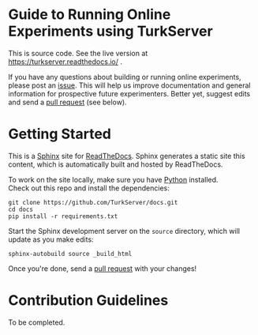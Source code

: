 # Guide to Running Online Experiments using TurkServer

This is source code. See the live version at https://turkserver.readthedocs.io/ .

If you have any questions about building or running online experiments,
please post an [issue][is]. This will help us improve documentation and general
information for prospective future experimenters. Better yet, suggest edits 
and send a [pull request][pr] (see below).

[is]: https://github.com/TurkServer/docs/issues
[pr]: https://github.com/TurkServer/docs/pulls 

# Getting Started

This is a [Sphinx][sphinx] site for [ReadTheDocs][rtd]. Sphinx generates a 
static site this content, which is automatically built and hosted by 
ReadTheDocs.
 
[sphinx]: http://www.sphinx-doc.org/en/stable/ 
[rtd]: https://docs.readthedocs.io/
[py]: https://www.python.org/downloads/

To work on the site locally, make sure you have [Python][py] installed.  
Check out this repo and install the dependencies:

```
git clone https://github.com/TurkServer/docs.git
cd docs
pip install -r requirements.txt 
```

Start the Sphinx development server on the `source` directory, which will update
 as you make edits:
 
```
sphinx-autobuild source _build_html 
```

Once you're done, send a [pull request][pr] with your changes!

# Contribution Guidelines
 
To be completed.
